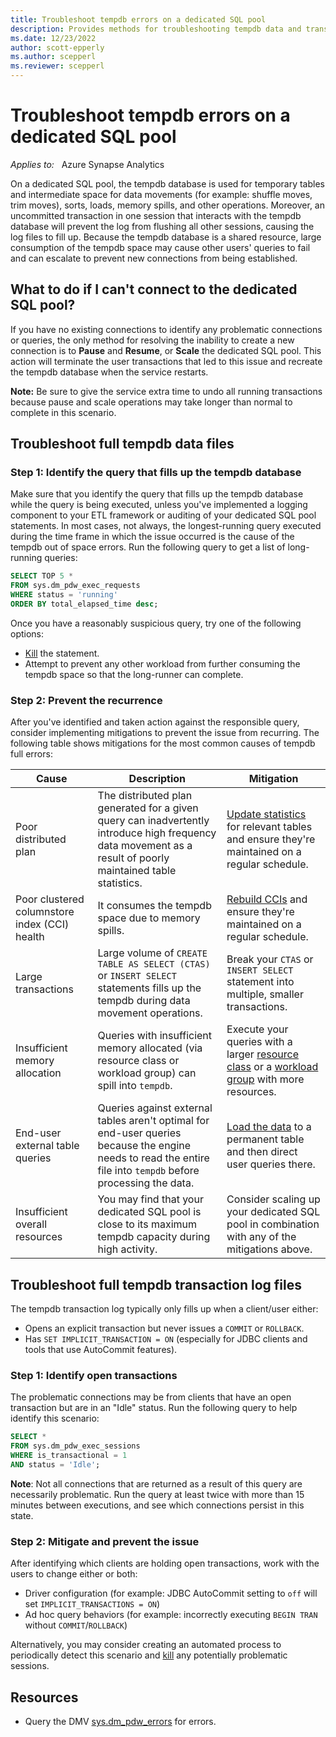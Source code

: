 ```yaml
---
title: Troubleshoot tempdb errors on a dedicated SQL pool
description: Provides methods for troubleshooting tempdb data and transaction log full errors on a dedicated SQL pool.
ms.date: 12/23/2022
author: scott-epperly
ms.author: scepperl
ms.reviewer: scepperl
---
```


# Troubleshoot tempdb errors on a dedicated SQL pool

_Applies to:_ &nbsp; Azure Synapse Analytics

On a dedicated SQL pool, the tempdb database is used for temporary tables and intermediate space for data movements (for example: shuffle moves, trim moves), sorts, loads, memory spills, and other operations. Moreover, an uncommitted transaction in one session that interacts with the tempdb database will prevent the log from flushing all other sessions, causing the log files to fill up. Because the tempdb database is a shared resource, large consumption of the tempdb space may cause other users' queries to fail and can escalate to prevent new connections from being established.

## What to do if I can't connect to the dedicated SQL pool?

If you have no existing connections to identify any problematic connections or queries, the only method for resolving the inability to create a new connection is to **Pause** and **Resume**, or **Scale** the dedicated SQL pool. This action will terminate the user transactions that led to this issue and recreate the tempdb database when the service restarts.

**Note:** Be sure to give the service extra time to undo all running transactions because pause and scale operations may take longer than normal to complete in this scenario.

## Troubleshoot full tempdb data files

### Step 1: Identify the query that fills up the tempdb database

Make sure that you identify the query that fills up the tempdb database while the query is being executed, unless you've implemented a logging component to your ETL framework or auditing of your dedicated SQL pool statements. In most cases, not always, the longest-running query executed during the time frame in which the issue occurred is the cause of the tempdb out of space errors. Run the following query to get a list of long-running queries:

```sql
SELECT TOP 5 *
FROM sys.dm_pdw_exec_requests
WHERE status = 'running'
ORDER BY total_elapsed_time desc;
```

Once you have a reasonably suspicious query, try one of the following options:

- [Kill](/sql/t-sql/language-elements/kill-transact-sql) the statement.
- Attempt to prevent any other workload from further consuming the tempdb space so that the long-runner can complete.

### Step 2: Prevent the recurrence

After you've identified and taken action against the responsible query, consider implementing mitigations to prevent the issue from recurring. The following table shows mitigations for the most common causes of tempdb full errors:

| Cause | Description | Mitigation |
|--------|-------------|------------|
| Poor distributed plan | The distributed plan generated for a given query can inadvertently introduce high frequency data movement as a result of poorly maintained table statistics. | [Update statistics](/troubleshoot/azure/synapse-analytics/dedicated-sql/dsql-perf-stats-accuracy) for relevant tables and ensure they're maintained on a regular schedule. |
| Poor clustered columnstore index (CCI) health | It consumes the tempdb space due to memory spills. | [Rebuild CCIs](/troubleshoot/azure/synapse-analytics/dedicated-sql/dsql-perf-cci-health) and ensure they're maintained on a regular schedule. |
| Large transactions | Large volume of `CREATE TABLE AS SELECT (CTAS)` or `INSERT SELECT` statements fills up the tempdb during data movement operations. | Break your `CTAS` or `INSERT SELECT` statement into multiple, smaller transactions. |
| Insufficient memory allocation | Queries with insufficient memory allocated (via resource class or workload group) can spill into `tempdb`. | Execute your queries with a larger [resource class](/azure/synapse-analytics/sql-data-warehouse/resource-classes-for-workload-management) or a [workload group](/azure/synapse-analytics/sql-data-warehouse/sql-data-warehouse-workload-isolation) with more resources. |
| End-user external table queries | Queries against external tables aren't optimal for end-user queries because the engine needs to read the entire file into `tempdb` before processing the data. |  [Load the data](/azure/sql-data-warehouse/sql-data-warehouse-best-practices#load-then-query-external-tables) to a permanent table and then direct user queries there. |
| Insufficient overall resources | You may find that your dedicated SQL pool is close to its maximum tempdb capacity during high activity. | Consider scaling up your dedicated SQL pool in combination with any of the mitigations above. |

## Troubleshoot full tempdb transaction log files

The tempdb transaction log typically only fills up when a client/user either:

- Opens an explicit transaction but never issues a `COMMIT` or `ROLLBACK`.
- Has `SET IMPLICIT_TRANSACTION = ON` (especially for JDBC clients and tools that use AutoCommit features).

### Step 1: Identify open transactions

The problematic connections may be from clients that have an open transaction but are in an "Idle" status. Run the following query to help identify this scenario:

```sql
SELECT *
FROM sys.dm_pdw_exec_sessions
WHERE is_transactional = 1
AND status = 'Idle';
```

**Note**: Not all connections that are returned as a result of this query are necessarily problematic. Run the query at least twice with more than 15 minutes between executions, and see which connections persist in this state.

### Step 2: Mitigate and prevent the issue

After identifying which clients are holding open transactions, work with the users to change either or both:

- Driver configuration (for example: JDBC AutoCommit setting to `off` will set `IMPLICIT_TRANSACTIONS = ON`)
- Ad hoc query behaviors (for example: incorrectly executing `BEGIN TRAN` without `COMMIT`/`ROLLBACK`)

Alternatively, you may consider creating an automated process to periodically detect this scenario and [kill](/sql/t-sql/language-elements/kill-transact-sql) any potentially problematic sessions.

## Resources

- Query the DMV [sys.dm_pdw_errors](/sql/relational-databases/system-dynamic-management-views/sys-dm-pdw-errors-transact-sql?view=azure-sqldw-latest&preserve-view=true) for errors.
